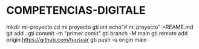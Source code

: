 # COMPETENCIAS-DIGITALE
mkdir mi-proyecto
cd mi proyecto
gti init
echo"# mi proyecto"  >REAME.md
git add .
gti commit -m "primer comit"
gti branch -M main 
gti remote add origin https://github.com/tuusuar
gti push -u origin main








